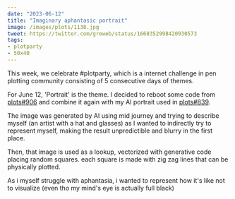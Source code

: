 ```yaml
---
date: "2023-06-12"
title: "Imaginary aphantasic portrait"
image: /images/plots/1138.jpg
tweet: https://twitter.com/greweb/status/1668352998420930573
tags:
- plotparty
- 50x40
---
```


This week, we celebrate #plotparty, which is a internet challenge in pen plotting community consisting of 5 consecutive days of themes.

For June 12, 'Portrait' is the theme. I decided to reboot some code from [plots#906](/plots/906) and combine it again with my AI portrait used in [plots#839](/plots/839).

The image was generated by AI using mid journey and trying to describe myself (an artist with a hat and glasses) as I wanted to indirectly try to represent myself, making the result unpredictible and blurry in the first place.

Then, that image is used as a lookup, vectorized with generative code placing random squares. each square is made with zig zag lines that can be physically plotted.

As i myself struggle with aphantasia, i wanted to represent how it's like not to visualize (even tho my mind's eye is actually full black)
